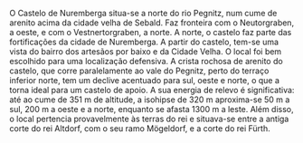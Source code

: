 O Castelo de Nuremberga situa-se a norte do rio Pegnitz, num cume de arenito acima da cidade velha de Sebald. Faz fronteira com o Neutorgraben, a oeste, e com o Vestnertorgraben, a norte. A norte, o castelo faz parte das fortificações da cidade de Nuremberga. A partir do castelo, tem-se uma vista do bairro dos artesãos por baixo e da Cidade Velha. O local foi bem escolhido para uma localização defensiva. A crista rochosa de arenito do castelo, que corre paralelamente ao vale do Pegnitz, perto do terraço inferior norte, tem um declive acentuado para sul, oeste e norte, o que a torna ideal para um castelo de apoio. A sua energia de relevo é significativa: até ao cume de 351 m de altitude, a isohipse de 320 m aproxima-se 50 m a sul, 200 m a oeste e a norte, enquanto se afasta 1300 m a leste. Além disso, o local pertencia provavelmente às terras do rei e situava-se entre a antiga corte do rei Altdorf, com o seu ramo Mögeldorf, e a corte do rei Fürth.
